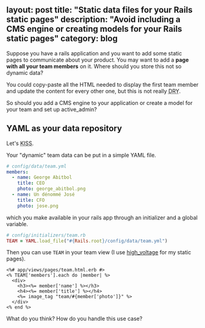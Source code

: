 
layout: post
title: "Static data files for your Rails static pages"
description: "Avoid including a CMS engine or creating models for your Rails static pages"
category: blog
---

Suppose you have a rails application and you want to add some static pages to communicate about your product. You may want to add a **page with all your team members** on it. Where should you store this not so dynamic data?

You could copy-paste all the HTML needed to display the first team member and update the content for every other one, but this is not really <acronym title="Don't repeat yourself">DRY</acronym>.

So should you add a CMS engine to your application or create a model for your team and set up active_admin?

## YAML as your data repository

Let's <acronym title="Keep it simple, stupid!">KISS</acronym>.

Your "dynamic" team data can be put in a simple YAML file.

```yaml
# config/data/team.yml
members:
  - name: George Abitbol
    title: CEO
    photo: george_abitbol.png
  - name: Un dénommé José
    title: CFO
    photo: jose.png
```

which you make available in your rails app through an initializer and a global variable.

```ruby
# config/initializers/team.rb
TEAM = YAML.load_file("#{Rails.root}/config/data/team.yml")
```

Then you can use `TEAM` in your team view (I use [high_voltage](https://github.com/thoughtbot/high_voltage) for my static pages).

```erb
<%# app/views/pages/team.html.erb #>
<% TEAM['members'].each do |member| %>
  <div>
    <h3><%= member['name'] %></h3>
    <h4><%= member['title'] %></h4>
    <%= image_tag "team/#{member['photo']}" %>
  </div>
<% end %>
```

What do you think? How do you handle this use case?